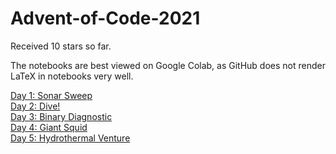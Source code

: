 # Advent-of-Code-2021

Received 10 stars so far.

The notebooks are best viewed on Google Colab, as GitHub does not render LaTeX in notebooks very well.

[Day 1: Sonar Sweep](https://github.com/mustafa-hotaki/Advent-of-Code-2021/blob/main/Day1/Day1.ipynb) \
[Day 2: Dive!](https://github.com/mustafa-hotaki/Advent-of-Code-2021/blob/main/Day2/Day2.ipynb) \
[Day 3: Binary Diagnostic](https://github.com/mustafa-hotaki/Advent-of-Code-2021/blob/main/Day3/Day3.ipynb) \
[Day 4: Giant Squid](https://github.com/mustafa-hotaki/Advent-of-Code-2021/blob/main/Day4/Day4.ipynb) \
[Day 5: Hydrothermal Venture](https://github.com/mustafa-hotaki/Advent-of-Code-2021/blob/main/Day5/Day5.ipynb)
